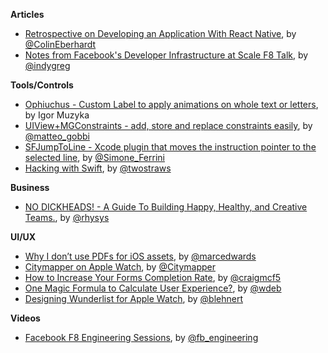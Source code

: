 
**Articles**

* [Retrospective on Developing an Application With React Native](http://blog.scottlogic.com/2015/03/26/react-native-retrospective.html), by [@ColinEberhardt](https://twitter.com/ColinEberhardt)
* [Notes from Facebook's Developer Infrastructure at Scale F8 Talk](http://gregoryszorc.com/blog/2015/03/28/notes-from-facebook%27s-developer-infrastructure-at-scale-f8-talk/), by [@indygreg](https://twitter.com/indygreg)

**Tools/Controls**

* [Ophiuchus - Custom Label to apply animations on whole text or letters](https://github.com/Yalantis/Preloader.Ophiuchus), by Igor Muzyka
* [UIView+MGConstraints - add, store and replace constraints easily](https://github.com/matteogobbi/UIView-MGConstraints), by [@matteo_gobbi](https://twitter.com/matteo_gobbi)
* [SFJumpToLine - Xcode plugin that moves the instruction pointer to the selected line](https://github.com/sferrini/SFJumpToLine), by [@Simone_Ferrini](https://twitter.com/Simone_Ferrini)
* [Hacking with Swift](http://www.hackingwithswift.com/), by [@twostraws](https://twitter.com/twostraws)

**Business**

* [NO DICKHEADS! - A Guide To Building Happy, Healthy, and Creative Teams.](https://medium.com/@rhysys/no-dickheads-a-guide-to-building-happy-healthy-and-creative-teams-7e9b049fc57d), by [@rhysys](https://twitter.com/rhysys)

**UI/UX**

* [Why I don’t use PDFs for iOS assets](http://bjango.com/articles/idontusepdfs/), by [@marcedwards](https://twitter.com/marcedwards)
* [Citymapper on Apple Watch](https://medium.com/@Citymapper/citymapper-on-apple-watch-843c3e757f58), by [@Citymapper](https://twitter.com/Citymapper)
* [How to Increase Your Forms Completion Rate](http://usabilityhour.com/better-forms/), by [@craigmcf5](https://twitter.com/craigmcf5)
* [One Magic Formula to Calculate User Experience?](http://journal.gibbon.co/one-magic-formula-to-calculate-user-experience), by [@wdeb](https://twitter.com/wdeb)
* [Designing Wunderlist for Apple Watch](https://www.wunderlist.com/blog/designing-wunderlist-for-apple-watch-from-benedikt-lehnert/), by [@blehnert](https://twitter.com/blehnert)

**Videos**

* [Facebook F8 Engineering Sessions](https://www.youtube.com/playlist?list=PLb0IAmt7-GS1_7FcSupSJoUe21tF12eu8), by [@fb_engineering](https://twitter.com/fb_engineering)
